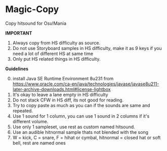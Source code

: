 # Magic-Copy
Copy hitsound for Osu!Mania


**IMPORTANT**

1. Always copy from HS difficulty as source.
2. Do not use Storyboard samples in HS difficulty, make it as 9 keys if you need a lot of different HS at same time
3. Only put HS related things in HS difficulty.

__Guidelines__

0. install Java SE Runtime Environment 8u231 from https://www.oracle.com/ca-en/java/technologies/javase/javase8u211-later-archive-downloads.html#license-lightbox
1. It's okay to leave a lane empty in HS difficulty
2. Do not stack CFW in HS diff, its not good for reading.
3. Try to copy paste as much as you can if the sounds are same and repeated.
4. Use 1 sound for 1 column, you can use 1 sound in 2 columns if it's different volume. 
5. Use only 1 sampleset, use rest as custom named hitsound.
6. Use an audible hitnormal sample thats not blended with the song
7. W = kick, C = snare, F = hihat or cymbal, hitnormal = closed hat or soft bell, rest are named ones

